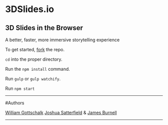 # 3DSlides.io
## 3D Slides in the Browser

A better, faster, more immersive storytelling experience

To get started, [fork](https://github.com/3D-Slides/RTVS360/new/master?readme=1#fork-destination-box) the repo.

`cd` into the proper directory.

Run the `npm install` command.

Run `gulp` or `gulp watchify`.

Run `npm start` 

___

#Authors

[William Gottschalk](https://github.com/wgottschalk)  [Joshua Satterfield](https://github.com/jshuadvd) & [James Burnell](https://github.com/jamesaburnell)

___
